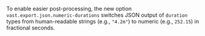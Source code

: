 To enable easier post-processing, the new option
`vast.export.json.numeric-durations` switches JSON output of `duration` types
from human-readable strings (e.g., `"4.2m"`) to numeric (e.g., `252.15`) in
fractional seconds.
